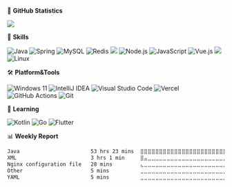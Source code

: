 🌟 **GitHub Statistics**

![](https://github-readme-stats.vercel.app/api?username=krisp7zz&count_private=true&show_icons=true&bg_color=ffffff00&text_color=666666&&hide_border=true)

🔭 **Skills**

![Java](https://img.shields.io/badge/Java-%23ED8B00.svg?style=flat-square&logo=openjdk&logoColor=white) ![Spring](https://img.shields.io/badge/Spring-6DB33F.svg?style=flat-square&logo=spring&logoColor=white) ![MySQL](https://img.shields.io/badge/-MySQL-4479a1?style=flat-square&logo=mysql&logoColor=white) ![Redis](https://img.shields.io/badge/-Redis-dd0031?style=flat-square&logo=redis&logoColor=white) ![](https://img.shields.io/badge/-Python-3670a0?style=flat-square&logo=Python&logoColor=ffdd54) ![Node.js](https://img.shields.io/badge/-Node.js-6da55f?style=flat-square&logo=Node.js&logoColor=fff) ![JavaScript](https://img.shields.io/badge/JavaScript-323330.svg?style=flat-square&logo=javascript&logoColor=F7DF1E) ![Vue.js](https://img.shields.io/badge/Vue.js-35495e.svg?style=flat-square&logo=vuedotjs&logoColor=4FC08D) ![](https://img.shields.io/badge/-Docker-0db7ed?style=flat-square&logo=Docker&logoColor=white) ![Linux](https://img.shields.io/badge/Linux-FCC624?style=flat-square&logo=linux&logoColor=black)



🛠 **Platform&Tools**

![Windows 11](https://img.shields.io/badge/Windows%2011-0079d5.svg?style=flat-square&logo=Windows%2011&logoColor=white) ![IntelliJ IDEA](https://img.shields.io/badge/IntelliJ%20IDEA-000000.svg?style=flat-square&logo=intellij-idea&logoColor=white) ![Visual Studio Code](https://img.shields.io/badge/VS%20Code-0078d7.svg?style=flat-square&logo=visual-studio-code&logoColor=white) ![Vercel](https://img.shields.io/badge/Vercel-000000.svg?style=flat-square&logo=vercel&logoColor=white) ![GitHub Actions](https://img.shields.io/badge/Github%20Actions-2671E5.svg?style=flat-square&logo=githubactions&logoColor=white) ![Git](https://img.shields.io/badge/Git-F05033.svg?style=flat-square&logo=git&logoColor=white)



🚀 **Learning**

![Kotlin](https://img.shields.io/badge/kotlin-7F52FF.svg?style=flat-square&logo=kotlin&logoColor=white) ![Go](https://img.shields.io/badge/Go-00ADD8.svg?style=flat-square&logo=go&logoColor=white) ![Flutter](https://img.shields.io/badge/Flutter-02569B.svg?style=flat-square&logo=Flutter&logoColor=white)



📊 **Weekly Report**

<!--START_SECTION:waka-->

```txt
Java                       53 hrs 23 mins  ⣿⣿⣿⣿⣿⣿⣿⣿⣿⣿⣿⣿⣿⣿⣿⣿⣿⣿⣿⣿⣿⣿⣿⣤⣀   93.41 %
XML                        3 hrs 1 min     ⣿⣤⣀⣀⣀⣀⣀⣀⣀⣀⣀⣀⣀⣀⣀⣀⣀⣀⣀⣀⣀⣀⣀⣀⣀   05.30 %
Nginx configuration file   28 mins         ⣄⣀⣀⣀⣀⣀⣀⣀⣀⣀⣀⣀⣀⣀⣀⣀⣀⣀⣀⣀⣀⣀⣀⣀⣀   00.82 %
Other                      5 mins          ⣀⣀⣀⣀⣀⣀⣀⣀⣀⣀⣀⣀⣀⣀⣀⣀⣀⣀⣀⣀⣀⣀⣀⣀⣀   00.16 %
YAML                       5 mins          ⣀⣀⣀⣀⣀⣀⣀⣀⣀⣀⣀⣀⣀⣀⣀⣀⣀⣀⣀⣀⣀⣀⣀⣀⣀   00.16 %
```

<!--END_SECTION:waka-->

